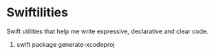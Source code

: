 # Swiftilities

Swift utilities that help me write expressive, declarative and clear code.



1. swift package generate-xcodeproj

